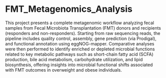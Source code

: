# FMT_Metagenomics_Analysis
This project presents a complete metagenomic workflow analyzing fecal samples from Fecal Microbiota Transplantation (FMT) donors and recipients (responders and non-responders). Starting from raw sequencing reads, the pipeline includes quality control, assembly, gene prediction (via Prodigal), and functional annotation using eggNOG-mapper. Comparative analyses were then performed to identify enriched or depleted microbial functions related to key metabolic pathways such as short-chain fatty acid (SCFA) production, bile acid metabolism, carbohydrate utilization, and lipid biosynthesis, offering insights into microbial functional shifts associated with FMT outcomes in overweight and obese individuals.
